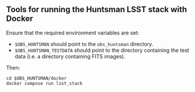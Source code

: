 ## Tools for running the Huntsman LSST stack with Docker

Ensure that the required environment variables are set:

- `$OBS_HUNTSMAN` should point to the `obs_huntsman` directory.
- `$OBS_HUNTSMAN_TESTDATA` should point to the directory containing the test data (i.e. a directory containing FITS images).

Then:

```
cd $OBS_HUNTSMAN/docker
docker compose run lsst_stack
```
